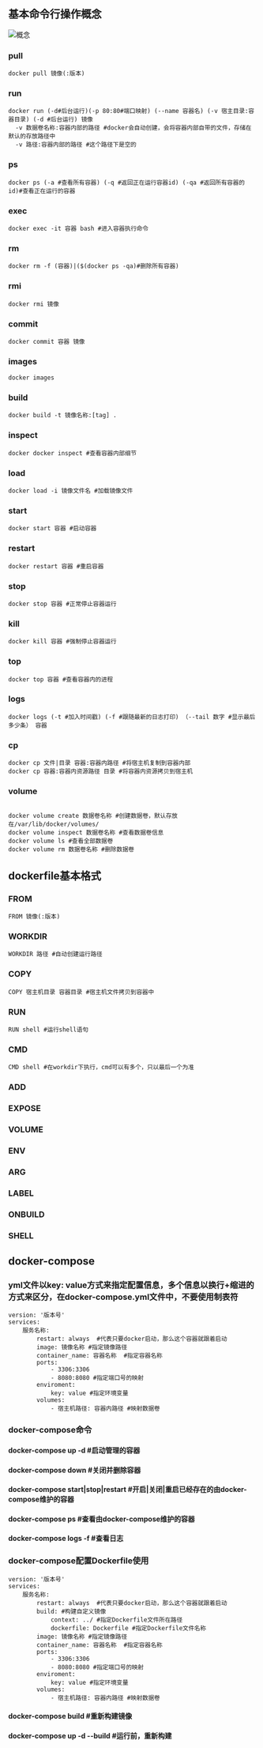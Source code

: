 ## 基本命令行操作概念
![概念](img/docker/1.png)

### pull
```
docker pull 镜像(:版本)
```


### run
```
docker run (-d#后台运行)(-p 80:80#端口映射) (--name 容器名) (-v 宿主目录:容器目录) (-d #后台运行) 镜像
  -v 数据卷名称:容器内部的路径 #docker会自动创建，会将容器内部自带的文件，存储在默认的存放路径中
  -v 路径:容器内部的路径 #这个路径下是空的
```

### ps
```
docker ps (-a #查看所有容器) (-q #返回正在运行容器id) (-qa #返回所有容器的id)#查看正在运行的容器
```

### exec
```
docker exec -it 容器 bash #进入容器执行命令
```

### rm
```
docker rm -f (容器)|($(docker ps -qa)#删除所有容器)
```

### rmi
```
docker rmi 镜像
```

### commit
```
docker commit 容器 镜像
```

### images
```
docker images
```

### build
```
docker build -t 镜像名称:[tag] .
```

### inspect
```
docker docker inspect #查看容器内部细节
```

### load
```
docker load -i 镜像文件名 #加载镜像文件
```

### start
```
docker start 容器 #启动容器
```

### restart
```
docker restart 容器 #重启容器
```

### stop
```
docker stop 容器 #正常停止容器运行
```

### kill
```
docker kill 容器 #强制停止容器运行
```

### top
```
docker top 容器 #查看容器内的进程
```

### logs
```
docker logs (-t #加入时间戳) (-f #跟随最新的日志打印) （--tail 数字 #显示最后多少条） 容器
```

### cp
```
docker cp 文件|目录 容器:容器内路径 #将宿主机复制到容器内部
docker cp 容器:容器内资源路径 目录 #将容器内资源拷贝到宿主机
```

### volume
```

docker volume create 数据卷名称 #创建数据卷，默认存放在/var/lib/docker/volumes/
docker volume inspect 数据卷名称 #查看数据卷信息
docker volume ls #查看全部数据卷
docker volume rm 数据卷名称 #删除数据卷
```

## dockerfile基本格式

### FROM
```
FROM 镜像(:版本)
```

### WORKDIR
```
WORKDIR 路径 #自动创建运行路径
```

### COPY
```
COPY 宿主机目录 容器目录 #宿主机文件拷贝到容器中
```

### RUN
```
RUN shell #运行shell语句
```

### CMD
```
CMD shell #在workdir下执行，cmd可以有多个，只以最后一个为准
```

### ADD

### EXPOSE

### VOLUME

### ENV

### ARG

### LABEL
 
### ONBUILD

### SHELL

## docker-compose
### yml文件以key: value方式来指定配置信息，多个信息以换行+缩进的方式来区分，在docker-compose.yml文件中，不要使用制表符

```
version: '版本号'
services: 
    服务名称:
        restart: always  #代表只要docker启动，那么这个容器就跟着启动
        image: 镜像名称 #指定镜像路径
        container_name: 容器名称  #指定容器名称
        ports: 
            - 3306:3306
            - 8080:8080 #指定端口号的映射
        enviroment:
            key: value #指定环境变量
        volumes:
            - 宿主机路径: 容器内路径 #映射数据卷
```

### docker-compose命令

#### docker-compose up -d #启动管理的容器
#### docker-compose down #关闭并删除容器
#### docker-compose start|stop|restart #开启|关闭|重启已经存在的由docker-compose维护的容器
#### docker-compose ps #查看由docker-compose维护的容器
#### docker-compose logs -f #查看日志

### docker-compose配置Dockerfile使用
```
version: '版本号'
services: 
    服务名称:
        restart: always  #代表只要docker启动，那么这个容器就跟着启动
        build: #构建自定义镜像
            context: ../ #指定Dockerfile文件所在路径
            dockerfile: Dockerfile #指定Dockerfile文件名称
        image: 镜像名称 #指定镜像路径
        container_name: 容器名称  #指定容器名称
        ports: 
            - 3306:3306
            - 8080:8080 #指定端口号的映射
        enviroment:
            key: value #指定环境变量
        volumes:
            - 宿主机路径: 容器内路径 #映射数据卷
```

#### docker-compose build #重新构建镜像
#### docker-compose up -d --build #运行前，重新构建